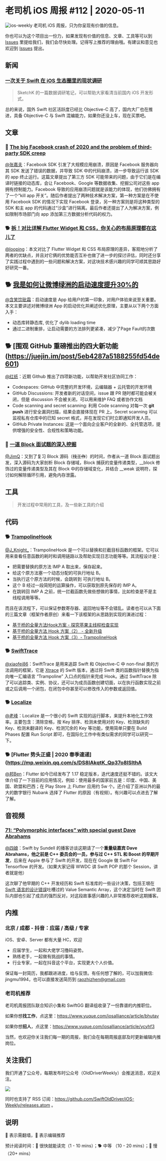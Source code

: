# 老司机 iOS 周报 #112 | 2020-05-11

![ios-weekly](https://github.com/SwiftOldDriver/iOS-Weekly/blob/master/assets/ios-weekly.png?raw=true)
老司机 iOS 周报，只为你呈现有价值的信息。

你也可以为这个项目出一份力，如果发现有价值的信息、文章、工具等可以到 [Issues](https://github.com/SwiftOldDriver/iOS-Weekly/issues) 里提给我们，我们会尽快处理。记得写上推荐的理由哦。有建议和意见也欢迎到 [Issues](https://github.com/SwiftOldDriver/iOS-Weekly/issues) 提出。

## 新闻

###  [一次关于 Swift 在 iOS 生态圈里的现状调研](https://mp.weixin.qq.com/s/Ib48PWpKJNALlNoL4lm4-g)

> SketchK 的一篇数据调研笔记，可以帮助大家看清当前国内 iOS 开发形式。

总的来说，国外 Swift 社区活跃度已经比 Objective-C 高了，国内大厂也在推进，具备 Objective-C 与 Swift 混编能力，如果你还没上车，现在买票吧。

## 文章

### 🐎 [The big Facebook crash of 2020 and the problem of third-party SDK creep](https://rambo.codes/posts/2020-05-07-the-big-facebook-crash)

[@张嘉夫](https://github.com/josephchang10)：Facebook SDK 引发了大规模应用崩溃，原因是 Facebook 服务器向其 SDK 发送了错误的数据，并导致 SDK 中的代码崩溃，进一步导致运行该 SDK 的 app 终止运行。这篇文章提出了第三方 SDK 可能带来的问题，由于它们是在编译时链接的动态库，会让 Facebook、Google 等数据收集、挖掘公司对这些 app 拥有控制能力。Facebook 导致的应用崩溃问题就是该能力的体现，他们彷佛拥有了一个“kill app 开关”。随后作者提出了两种技术解决方案，第一种方案是在不使用 Facebook SDK 的情况下实现 Facebook 登录，另一种方案则是将这种类型的 SDK 和主 app 的代码通过“沙盒”进行隔离。最后作者还提出了人为解决方案，例如限制市场部门向 app 添加第三方数据分析代码的权力。

### 🐕 [拆！对比详解 Flutter Widget 和 CSS，你关心的布局原理都在这儿了](https://mp.weixin.qq.com/s/ZjrcYN6Asq1RpdgTrCUbiw)

[@looping](https://github.com/looping)：本文对比了 Flutter Widget 和 CSS 布局原理的差异，客观地分析了两者的优缺点，并且对它俩的优势能否互补也做了进一步的探讨评估，同时还分享了实践过程中遇到的一些问题和解决方案，对这块技术感兴趣的同学可顺其思路好好研究一番。

## 🐕 [我是如何让微博绿洲的启动速度提升30%的](https://mp.weixin.qq.com/s/SUHaGD1T2Vce4Ag-qgxtgg)

[@含笑饮砒霜](https://weibo.com/chinafishnews/)：启动速度是 App 给用户的第一印象，对用户体验来说至关重要。本文主要讲述对微博绿洲 App 的启动优化并阐述优化原理，主要从以下两个方面入手：

- 动态库转静态库, 优化了 dylib loading time
- 通过二进制重排，让启动需要的方法排列更紧凑，减少了Page Fault的次数

## 🐕 [围观 GitHub 重磅推出的四大新功能(https://juejin.im/post/5eb4287a5188255fd54de601)

[@红纸](https://github.com/nianran)：近期 Github 推出了四项新功能，以帮助开发社区协同工作：

- Codespaces: GitHub 中完整的开发环境，云编辑器 + 云托管的开发环境
- GitHub Discussions: 开发者新的对话空间，issue 跟 PR 随时都可能会被关闭，但是 discussion 不会被关闭，可以用来维护 FAQ 或者协作文档
- Code scanning and secret scanning: 利用 Code scanning 对每一次 **git push** 进行安全漏洞扫描，结果会直接体现在 PR 上。Secret scanning 可以监视私有仓库中的已知 secret 格式，并在发现它们时立即通知开发人员。
- GitHub Private Instances: 这是一个面向企业客户的全新的、全托管选项，提供增强的安全性、合规性和策略功能。

### 🐢 [一道 Block 面试题的深入挖掘](https://juejin.im/post/5eaa2a87e51d454db7436726)

[@JimQ](https://github.com/waz0820)：又到了复习 Block 源码（~~找工作~~）的时间，作者从一道 Block 面试题出发，深入源码为大家剖析 Block 存储域，Block 捕获的变量传递类型，__block 修饰过的变量传递类型及其在 Block 中的存储域变化，并结合 __weak 说明符，探讨如何解除循环引用，避免内存泄露。

## 工具

> 开发过程中常用的工具，及一些新工具的介绍

## 代码

### 🐕 [TrampolineHook](https://github.com/SatanWoo/TrampolineHook)

[@J_Knight_](https://weibo.com/1929625262/profile?rightmod=1&wvr=6&mod=personinfo&is_all=1)：TrampolineHook 是一个可以替换和拦截目标函数的框架。它可以用来查看任意函数的耗时和调用链路以及帮助实现日志功能等等。其流程设计是：
- 把需要替换的原方法 IMP A 取出来，保存起来。
- 给这个原方法塞一个动态分配的可执行地址 B。
- 当执行这个原方法的时候，会跳转到 可执行地址 B。
- 这个 B 经过一段简短的运算操作，可以获取到原先保存的 IMP A。
- 在跳转回 IMP A 之前，统一拦截函数先做些想做的事情，比如检查是不是主线程调用等等。

而且在该流程下，可以保证参数寄存器、返回地址等不会错乱。读者也可以从下面的三篇文章（框架作者原创）来看一下该框架的从思路到实现的演进过程：
- [基于桥的全量方法Hook方案 - 探究苹果主线程检查实现](http://satanwoo.github.io/2017/09/24/mainthreadchecker1)
- [基于桥的全量方法 Hook 方案（2） - 全新升级](http://satanwoo.github.io/2020/04/22/NewBridgeHook/)
- [基于桥的全量方法 Hook 方案（3）- TrampolineHook](http://satanwoo.github.io/2020/04/26/TrampolineHookOpenSource)

### 🐕 [SwiftTrace](https://github.com/johnno1962/SwiftTrace)

[@xiaofei86](https://weibo.com/xuyafei86)：SwiftTrace 是用来追踪 Swift 和 Objective-C 中 non-final 类的方法调用的框架，它是 [Xtrace](https://github.com/johnno1962/Xtrace) 的 Swift 版本，通过将 Swift 类的函数指针替换为指向唯一汇编语言 “Trampoline” 入口点的指针来完成 Hook。通过 SwiftTrace 除了可以追踪类、实例、协议，还可以为成员函数创建切面，以在执行函数实现之前或之后调用一个闭包，在闭包中你甚至可以修改传入的参数或返回值。

### 🐕 [Localize](https://github.com/freshOS/Localize)

[@老峰](https://github.com/gesantung)：Localize 是一个很小的 Swift 实现的运行脚本，来提升本地化工作效率。主要包含：清除空格，按 Key 排序、检测未使用对的 Key、检测缺失的 Key、检测未翻译的 Key、检测冗余的 Key 等功能，使用简单只要在 Build Phases 配置 Run Script 即可，在国际化工作中有类似需求的同学可以研究一下。


### 🐕 [Flutter 势头正盛 | 2020 春季速递](https://mp.weixin.qq.com/s/DS8lAkqtK_Qp37o8ISlthA

[@邦Ben](https://weibo.com/linwenbang)：Flutter 如今已经发布了 1.17 稳定版本，迭代速度还挺不错的。该文大体介绍了一下目前的应用情况，例如：使用最多的国家前五是：印度、中国、美国、欧盟和巴西；在 Play Store 上 Flutter 应用约 5w 个。还介绍了亚洲以外的最大的数字银行 Nubank 选择了 Flutter 的原因（有视频）。有兴趣可以点进去了解了解。


## 音视频

### [71: “Polymorphic interfaces” with special guest Dave Abrahams](https://www.swiftbysundell.com/podcast/71/)

[@四娘](https://kemchenj.github.io/)：Swift by Sundell 的播客访谈这期请了一个**重量级嘉宾 Dave Abrahams，他之前是 C++ 委员会的一员，参与过 C++ STL 和 Boost 的早期开发**，后来在 Apple 参与了 Swift 的开发，现在在 Google 做 Swift For Tensorflow 的开发。（如果大家记得 WWDC 讲 Swift POP 的那个 Session，讲者就是他）

这次聊了他早期的 C++ 开发经历和 Swift 标准库的一些设计决策，包括王垠在[Swift 语言的设计错误](http://www.yinwang.org/blog-cn/2016/06/06/swift)吐槽过的 Value Semantic Array，这个决定当时在 Swift 团队内部也引起了成员的强烈反对，对这段故事感兴趣的人非常推荐收听这期播客。

## 内推

### 北京 / 成都 - 抖音：应届 / 高级 / 专家

iOS、安卓、Server 都有大量 HC，欢迎

- 应届学生，一起和大佬学习撸码姿势。
- 熟练老手，一起做有挑战的事情。
- 行业专家，一起在抖音这个平台，实现更大个人价值。

保证每一封简历，我都跟进进度，给与反馈。有任何想了解的，可以加我微信: jingmu1994，也可以直接发送简历到 raozhizhen@gmail.com

### 老司机推荐

老司机周报团队联合知识小集和 SwiftGG 翻译组收录了一份靠谱的内推职位。

如果你想**找工作**，点这里：https://www.yuque.com/iosalliance/article/bhutav

如果你想**招人**，点这里：https://www.yuque.com/iosalliance/article/ycyhf3

当然，也欢迎你关注我们每一期的周报，我们会在每期周报底部及时更新编辑内推岗位。

## 关注我们

我们开通了公众号，每期发布时公众号（OldDriverWeekly）会推送消息，欢迎关注。

![](https://github.com/SwiftOldDriver/iOS-Weekly/blob/master/assets/qrcode_for_wechat.jpg?raw=true)

同时也支持了 RSS 订阅：https://github.com/SwiftOldDriver/iOS-Weekly/releases.atom 。

## 说明

🚧 表示需翻墙，🌟 表示编辑推荐

预计阅读时间：🐎 很快就能读完（1 - 10 mins）；🐕 中等 （10 - 20 mins）；🐢 慢（20+ mins）
